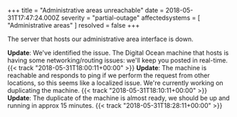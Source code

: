 +++
title = "Administrative areas unreachable"
date = 2018-05-31T17:47:24.000Z
severity = "partial-outage"
affectedsystems = [
  "Administrative areas"
]
resolved = false
+++

The server that hosts our administrative area interface is down.

**Update**: We've identified the issue. The Digital Ocean machine that hosts is having some networking/routing issues: we'll keep you posted in real-time. {{< track "2018-05-31T18:00:11+00:00" >}}
**Update**: The machine is reachable and responds to ping if we perform the request from other locations, so this seems like a localized issue. We're currently working on duplicating the machine. {{< track "2018-05-31T18:10:11+00:00" >}}
**Update**: The duplicate of the machine is almost ready, we should be up and running in approx 15 minutes. {{< track "2018-05-31T18:28:11+00:00" >}}


